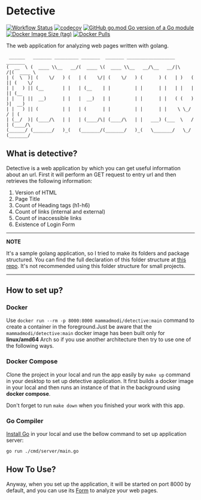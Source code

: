 # Detective

[![Workflow Status](https://github.com/mammadmodi/detective/workflows/Test/badge.svg)](https://github.com/mammadmodi/detective/actions)
[![codecov](https://codecov.io/gh/mammadmodi/detective/branch/main/graph/badge.svg)](https://codecov.io/gh/mammadmodi/detective)
[![GitHub go.mod Go version of a Go module](https://img.shields.io/github/go-mod/go-version/mammadmodi/detective?filename=go.mod)](https://github.com/mammadmodi/detective)
[![Docker Image Size (tag)](https://img.shields.io/docker/image-size/mammadmodi/detective/main?style=flat-square&logo=docker)](https://github.com/mammadmodi/detective/blob/main/build/Dockerfile)
[![Docker Pulls](https://img.shields.io/docker/pulls/mammadmodi/detective?style=flat-square&logo=docker)](https://hub.docker.com/r/mammadmodi/detective/tags?page=1&ordering=last_updated)

The web application for analyzing web pages written with golang.

~~~
 ______   _______ _________ _______  _______ __________________          _______ 
(  __  \ (  ____ \\__   __/(  ____ \(  ____ \\__   __/\__   __/|\     /|(  ____ \
| (  \  )| (    \/   ) (   | (    \/| (    \/   ) (      ) (   | )   ( || (    \/
| |   ) || (__       | |   | (__    | |         | |      | |   | |   | || (__    
| |   | ||  __)      | |   |  __)   | |         | |      | |   ( (   ) )|  __)   
| |   ) || (         | |   | (      | |         | |      | |    \ \_/ / | (      
| (__/  )| (____/\   | |   | (____/\| (____/\   | |   ___) (___  \   /  | (____/\
(______/ (_______/   )_(   (_______/(_______/   )_(   \_______/   \_/   (_______/
~~~

## What is detective?

Detective is a web application by which you can get useful information about an url. First it will perform an GET
request to entry url and then retrieves the following information:

1. Version of HTML
2. Page Title
3. Count of Heading tags (h1-h6)
4. Count of links (internal and external)
5. Count of inaccessible links
6. Existence of Login Form

---
**NOTE**

It's a sample golang application, so I tried to make its folders and package structured. You can find the full
declaration of this folder structure at [this repo](https://github.com/golang-standards/project-layout). It's not
recommended using this folder structure for small projects.

---

## How to set up?

### Docker

Use `docker run --rm -p 8000:8000 mammadmodi/detective:main` command to create a container in the foreground.Just be
aware that the `mammadmodi/detective:main` docker image has been built only for **linux/amd64** Arch so if you use
another architecture then try to use one of the following ways.

### Docker Compose

Clone the project in your local and run the app easily by `make up` command in your desktop to set up detective
application. It first builds a docker image in your local and then runs an instance of that in the background using
**docker compose**.

Don't forget to run `make down` when you finished your work with this app.

### Go Compiler

[Install Go](https://golang.org/doc/install) in your local and use the bellow command to set up application server:

`go run ./cmd/server/main.go`

## How To Use?

Anyway, when you set up the application, it will be started on port 8000 by default, and you can use
its [Form](http://127.0.0.1:8000/analyze-url.html) to analyze your web pages.